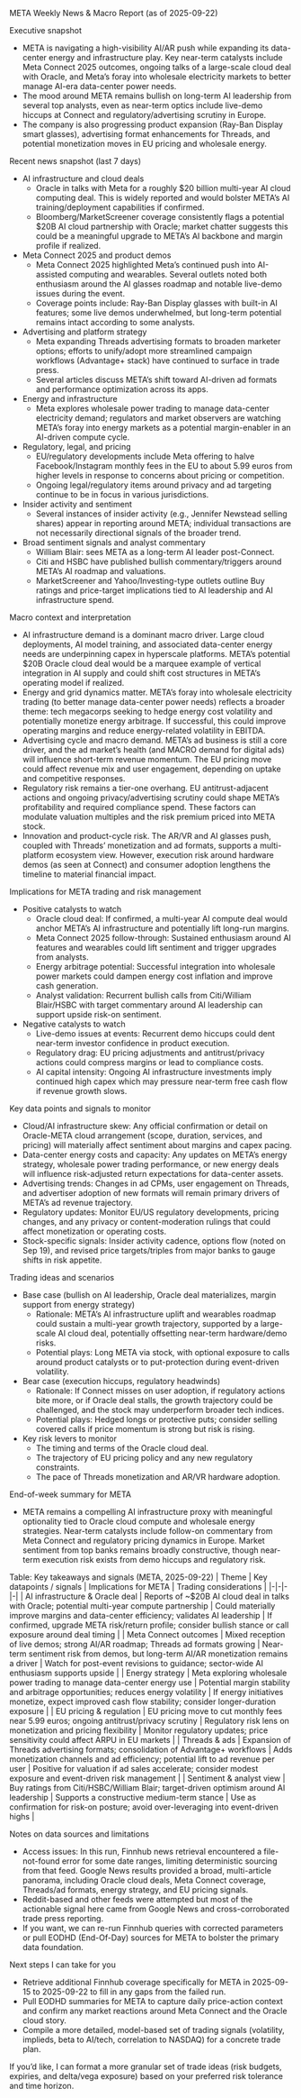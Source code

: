  META Weekly News & Macro Report (as of 2025-09-22)

Executive snapshot
- META is navigating a high-visibility AI/AR push while expanding its data-center energy and infrastructure play. Key near-term catalysts include Meta Connect 2025 outcomes, ongoing talks of a large-scale cloud deal with Oracle, and Meta’s foray into wholesale electricity markets to better manage AI-era data-center power needs.
- The mood around META remains bullish on long-term AI leadership from several top analysts, even as near-term optics include live-demo hiccups at Connect and regulatory/advertising scrutiny in Europe.
- The company is also progressing product expansion (Ray-Ban Display smart glasses), advertising format enhancements for Threads, and potential monetization moves in EU pricing and wholesale energy.

Recent news snapshot (last 7 days)
- AI infrastructure and cloud deals
  - Oracle in talks with Meta for a roughly $20 billion multi-year AI cloud computing deal. This is widely reported and would bolster META’s AI training/deployment capabilities if confirmed.
  - Bloomberg/MarketScreener coverage consistently flags a potential $20B AI cloud partnership with Oracle; market chatter suggests this could be a meaningful upgrade to META’s AI backbone and margin profile if realized.
- Meta Connect 2025 and product demos
  - Meta Connect 2025 highlighted Meta’s continued push into AI-assisted computing and wearables. Several outlets noted both enthusiasm around the AI glasses roadmap and notable live-demo issues during the event.
  - Coverage points include: Ray-Ban Display glasses with built-in AI features; some live demos underwhelmed, but long-term potential remains intact according to some analysts.
- Advertising and platform strategy
  - Meta expanding Threads advertising formats to broaden marketer options; efforts to unify/adopt more streamlined campaign workflows (Advantage+ stack) have continued to surface in trade press.
  - Several articles discuss META’s shift toward AI-driven ad formats and performance optimization across its apps.
- Energy and infrastructure
  - Meta explores wholesale power trading to manage data-center electricity demand; regulators and market observers are watching META’s foray into energy markets as a potential margin-enabler in an AI-driven compute cycle.
- Regulatory, legal, and pricing
  - EU/regulatory developments include Meta offering to halve Facebook/Instagram monthly fees in the EU to about 5.99 euros from higher levels in response to concerns about pricing or competition.
  - Ongoing legal/regulatory items around privacy and ad targeting continue to be in focus in various jurisdictions.
- Insider activity and sentiment
  - Several instances of insider activity (e.g., Jennifer Newstead selling shares) appear in reporting around META; individual transactions are not necessarily directional signals of the broader trend.
- Broad sentiment signals and analyst commentary
  - William Blair: sees META as a long-term AI leader post-Connect.
  - Citi and HSBC have published bullish commentary/triggers around META’s AI roadmap and valuations.
  - MarketScreener and Yahoo/Investing-type outlets outline Buy ratings and price-target implications tied to AI leadership and AI infrastructure spend.

Macro context and interpretation
- AI infrastructure demand is a dominant macro driver. Large cloud deployments, AI model training, and associated data-center energy needs are underpinning capex in hyperscale platforms. META’s potential $20B Oracle cloud deal would be a marquee example of vertical integration in AI supply and could shift cost structures in META’s operating model if realized.
- Energy and grid dynamics matter. META’s foray into wholesale electricity trading (to better manage data-center power needs) reflects a broader theme: tech megacorps seeking to hedge energy cost volatility and potentially monetize energy arbitrage. If successful, this could improve operating margins and reduce energy-related volatility in EBITDA.
- Advertising cycle and macro demand. META’s ad business is still a core driver, and the ad market’s health (and MACRO demand for digital ads) will influence short-term revenue momentum. The EU pricing move could affect revenue mix and user engagement, depending on uptake and competitive responses.
- Regulatory risk remains a tier-one overhang. EU antitrust-adjacent actions and ongoing privacy/advertising scrutiny could shape META’s profitability and required compliance spend. These factors can modulate valuation multiples and the risk premium priced into META stock.
- Innovation and product-cycle risk. The AR/VR and AI glasses push, coupled with Threads’ monetization and ad formats, supports a multi-platform ecosystem view. However, execution risk around hardware demos (as seen at Connect) and consumer adoption lengthens the timeline to material financial impact.

Implications for META trading and risk management
- Positive catalysts to watch
  - Oracle cloud deal: If confirmed, a multi-year AI compute deal would anchor META’s AI infrastructure and potentially lift long-run margins.
  - Meta Connect 2025 follow-through: Sustained enthusiasm around AI features and wearables could lift sentiment and trigger upgrades from analysts.
  - Energy arbitrage potential: Successful integration into wholesale power markets could dampen energy cost inflation and improve cash generation.
  - Analyst validation: Recurrent bullish calls from Citi/William Blair/HSBC with target commentary around AI leadership can support upside risk-on sentiment.
- Negative catalysts to watch
  - Live-demo issues at events: Recurrent demo hiccups could dent near-term investor confidence in product execution.
  - Regulatory drag: EU pricing adjustments and antitrust/privacy actions could compress margins or lead to compliance costs.
  - AI capital intensity: Ongoing AI infrastructure investments imply continued high capex which may pressure near-term free cash flow if revenue growth slows.

Key data points and signals to monitor
- Cloud/AI infrastructure skew: Any official confirmation or detail on Oracle-META cloud arrangement (scope, duration, services, and pricing) will materially affect sentiment about margins and capex pacing.
- Data-center energy costs and capacity: Any updates on META’s energy strategy, wholesale power trading performance, or new energy deals will influence risk-adjusted return expectations for data-center assets.
- Advertising trends: Changes in ad CPMs, user engagement on Threads, and advertiser adoption of new formats will remain primary drivers of META’s ad revenue trajectory.
- Regulatory updates: Monitor EU/US regulatory developments, pricing changes, and any privacy or content-moderation rulings that could affect monetization or operating costs.
- Stock-specific signals: Insider activity cadence, options flow (noted on Sep 19), and revised price targets/triples from major banks to gauge shifts in risk appetite.

Trading ideas and scenarios
- Base case (bullish on AI leadership, Oracle deal materializes, margin support from energy strategy)
  - Rationale: META’s AI infrastructure uplift and wearables roadmap could sustain a multi-year growth trajectory, supported by a large-scale AI cloud deal, potentially offsetting near-term hardware/demo risks.
  - Potential plays: Long META via stock, with optional exposure to calls around product catalysts or to put-protection during event-driven volatility.
- Bear case (execution hiccups, regulatory headwinds)
  - Rationale: If Connect misses on user adoption, if regulatory actions bite more, or if Oracle deal stalls, the growth trajectory could be challenged, and the stock may underperform broader tech indices.
  - Potential plays: Hedged longs or protective puts; consider selling covered calls if price momentum is strong but risk is rising.
- Key risk levers to monitor
  - The timing and terms of the Oracle cloud deal.
  - The trajectory of EU pricing policy and any new regulatory constraints.
  - The pace of Threads monetization and AR/VR hardware adoption.

End-of-week summary for META
- META remains a compelling AI infrastructure proxy with meaningful optionality tied to Oracle cloud compute and wholesale energy strategies. Near-term catalysts include follow-on commentary from Meta Connect and regulatory pricing dynamics in Europe. Market sentiment from top banks remains broadly constructive, though near-term execution risk exists from demo hiccups and regulatory risk.

Table: Key takeaways and signals (META, 2025-09-22)
| Theme | Key datapoints / signals | Implications for META | Trading considerations |
|-|-|-|-|
| AI infrastructure & Oracle deal | Reports of ~$20B AI cloud deal in talks with Oracle; potential multi-year compute partnership | Could materially improve margins and data-center efficiency; validates AI leadership | If confirmed, upgrade META risk/return profile; consider bullish stance or call exposure around deal timing |
| Meta Connect outcomes | Mixed reception of live demos; strong AI/AR roadmap; Threads ad formats growing | Near-term sentiment risk from demos, but long-term AI/AR monetization remains a driver | Watch for post-event revisions to guidance; sector-wide AI enthusiasm supports upside |
| Energy strategy | Meta exploring wholesale power trading to manage data-center energy use | Potential margin stability and arbitrage opportunities; reduces energy volatility | If energy initiatives monetize, expect improved cash flow stability; consider longer-duration exposure |
| EU pricing & regulation | EU pricing move to cut monthly fees near 5.99 euros; ongoing antitrust/privacy scrutiny | Regulatory risk lens on monetization and pricing flexibility | Monitor regulatory updates; price sensitivity could affect ARPU in EU markets |
| Threads & ads | Expansion of Threads advertising formats; consolidation of Advantage+ workflows | Adds monetization channels and ad efficiency; potential lift to ad revenue per user | Positive for valuation if ad sales accelerate; consider modest exposure and event-driven risk management |
| Sentiment & analyst view | Buy ratings from Citi/HSBC/William Blair; target-driven optimism around AI leadership | Supports a constructive medium-term stance | Use as confirmation for risk-on posture; avoid over-leveraging into event-driven highs |

Notes on data sources and limitations
- Access issues: In this run, Finnhub news retrieval encountered a file-not-found error for some date ranges, limiting deterministic sourcing from that feed. Google News results provided a broad, multi-article panorama, including Oracle cloud deals, Meta Connect coverage, Threads/ad formats, energy strategy, and EU pricing signals.
- Reddit-based and other feeds were attempted but most of the actionable signal here came from Google News and cross-corroborated trade press reporting.
- If you want, we can re-run Finnhub queries with corrected parameters or pull EODHD (End-Of-Day) sources for META to bolster the primary data foundation.

Next steps I can take for you
- Retrieve additional Finnhub coverage specifically for META in 2025-09-15 to 2025-09-22 to fill in any gaps from the failed run.
- Pull EODHD summaries for META to capture daily price-action context and confirm any market reactions around Meta Connect and the Oracle cloud story.
- Compile a more detailed, model-based set of trading signals (volatility, implieds, beta to AI/tech, correlation to NASDAQ) for a concrete trade plan.

If you’d like, I can format a more granular set of trade ideas (risk budgets, expiries, and delta/vega exposure) based on your preferred risk tolerance and time horizon.